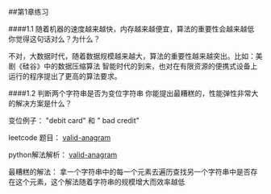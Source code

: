 ##第1章练习


####1.1 随着机器的速度越来越快，内存越来越便宜，算法的重要性会越来越低 你觉得这句话对么？为什么？


不对，大数据时代，随着数据规模越来越大，算法的重要性越来越突出。比如：美剧《硅谷》中的数据压缩算法
智能时代的到来，也对在有限资源的便携式设备上运行的程序提出了更高的算法要求。



####1.2 判断两个字符串是否为变位字符串 你能提出最糟糕的，性能弹性非常大的解决方案是什么？

变位例子：  "debit card" 和 " bad credit"

leetcode 题目： [valid-anagram](https://leetcode.com/problems/valid-anagram/)

python解法解析： [valid-anagram](valid-anagram.py)


最糟糕的解法：   拿一个字符串中的每一个元素去遍历查找另一个字符串中是否存在这个元素，这个解法随着字符串的规模增大而效率越低
